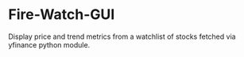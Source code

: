 # Fire-Watch-GUI
Display price and trend metrics from a watchlist of stocks fetched via yfinance python module. 

